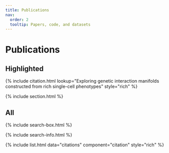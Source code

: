 ```yaml
---
title: Publications
nav:
  order: 2
  tooltip: Papers, code, and datasets
---
```


# Publications

## Highlighted

{% include citation.html lookup="Exploring genetic interaction manifolds constructed from rich single-cell phenotypes" style="rich" %}

{% include section.html %}

## All

{% include search-box.html %}

{% include search-info.html %}

{% include list.html data="citations" component="citation" style="rich" %}
